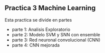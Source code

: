 ## Practica 3 Machine Learning
Esta practica se divide en  partes

* parte 1: Analisis Exploratorio
* parte 2: Modelo SVM y SNN con ensemble 
* parte 3: Red neuronal convolucional (CNN)
* parte 4: CNN mejorada
